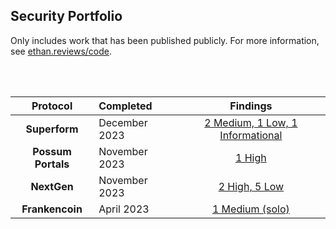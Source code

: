 ## Security Portfolio

Only includes work that has been published publicly. For more information, see [ethan.reviews/code](https://ethan.reviews/code).

<br>
<br>


<center>

| Protocol   | Completed      | Findings      |
| :--------: | :----------    | :-----------: |
| **Superform**  | December 2023  | [2 Medium, 1 Low, 1 Informational](https://github.com/ethanbennett/portfolio/blob/main/findings/Superform.md) |
| **Possum Portals** | November 2023 | [1 High](https://github.com/ethanbennett/portfolio/blob/main/findings/Possum.md) |
| **NextGen** | November 2023 | [2 High, 5 Low](https://github.com/ethanbennett/portfolio/blob/main/findings/NextGen.md) |
| **Frankencoin** | April 2023 | [1 Medium (solo)](https://github.com/ethanbennett/portfolio/blob/main/findings/Frankencoin.md) |

</center>
